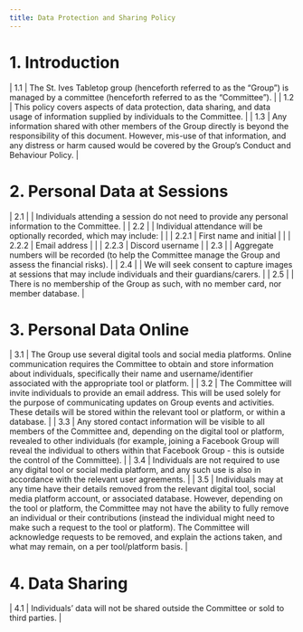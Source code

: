 ```yaml
---
title: Data Protection and Sharing Policy
---
```


# 1. Introduction

| 1.1 | The St. Ives Tabletop group (henceforth referred to as the “Group”) is managed by a committee (henceforth referred to as the “Committee”).                                                                                                          |
| 1.2 | This policy covers aspects of data protection, data sharing, and data usage of information supplied by individuals to the Committee.                                                                                                                |
| 1.3 | Any information shared with other members of the Group directly is beyond the responsibility of this document.  However, mis-use of that information, and any distress or harm caused would be covered by the Group’s Conduct and Behaviour Policy. |

# 2. Personal Data at Sessions

| 2.1 |       | Individuals attending a session do not need to provide any personal information to the Committee.           |
| 2.2 |       | Individual attendance will be optionally recorded, which may include:                                       |
|     | 2.2.1 | First name and initial                                                                                      |
|     | 2.2.2 | Email address                                                                                               |
|     | 2.2.3 | Discord username                                                                                            |
| 2.3 |       | Aggregate numbers will be recorded (to help the Committee manage the Group and assess the financial risks). |
| 2.4 |       | We will seek consent to capture images at sessions that may include individuals and their guardians/carers. |
| 2.5 |       | There is no membership of the Group as such, with no member card, nor member database.                      |

# 3. Personal Data Online

| 3.1 | The Group use several digital tools and social media platforms.  Online communication requires the Committee to obtain and store information about individuals, specifically their name and username/identifier associated with the appropriate tool or platform.                                                                                                                                                                                                                                                    |
| 3.2 | The Committee will invite individuals to provide an email address.  This will be used solely for the purpose of communicating updates on Group events and activities.  These details will be stored within the relevant tool or platform, or within a database.                                                                                                                                                                                                                                                      |
| 3.3 | Any stored contact information will be visible to all members of the Committee and, depending on the digital tool or platform, revealed to other individuals (for example, joining a Facebook Group will reveal the individual to others within that Facebook Group - this is outside the control of the Committee).                                                                                                                                                                                                 |
| 3.4 | Individuals are not required to use any digital tool or social media platform, and any such use is also in accordance with the relevant user agreements.                                                                                                                                                                                                                                                                                                                                                             |
| 3.5 | Individuals may at any time have their details removed from the relevant digital tool, social media platform account, or associated database.  However, depending on the tool or platform, the Committee may not have the ability to fully remove an individual or their contributions (instead the individual might need to make such a request to the tool or platform).  The Committee will acknowledge requests to be removed, and explain the actions taken, and what may remain, on a per tool/platform basis. |

# 4. Data Sharing

| 4.1 | Individuals’ data will not be shared outside the Committee or sold to third parties. |
